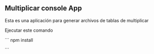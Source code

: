 ## Multiplicar console App

Esta es una aplicación para generar archivos de tablas de multiplicar


Ejecutar este comando 

´´´
npm install

´´´